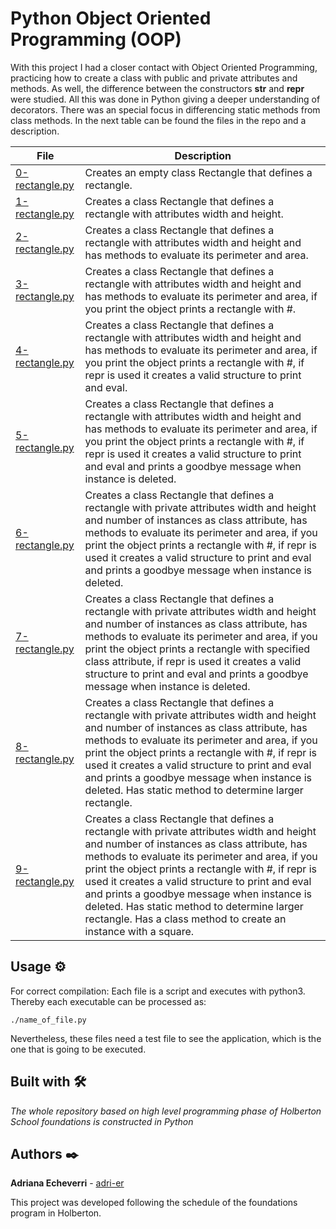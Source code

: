 # Python Object Oriented Programming (OOP)

With this project I had a closer contact with Object Oriented Programming, practicing how to create a class with public and private attributes and methods. As well, the difference between the constructors __str__ and __repr__ were studied. All this was done in Python giving a deeper understanding of decorators. There was an special focus in differencing static methods from class methods. In the next table can be found the files in the repo and a description. 

| File      | Description |
| ----------- | ----------- |
| [0-rectangle.py](https://github.com/adri-er/holbertonschool-higher_level_programming/blob/main/0x08-python-more_classes/0-rectangle.py) | Creates an empty class Rectangle that defines a rectangle. |
| [1-rectangle.py](https://github.com/adri-er/holbertonschool-higher_level_programming/blob/main/0x08-python-more_classes/1-rectangle.py) | Creates a class Rectangle that defines a rectangle with attributes width and height. |
| [2-rectangle.py](https://github.com/adri-er/holbertonschool-higher_level_programming/blob/main/0x08-python-more_classes/2-rectangle.py) | Creates a class Rectangle that defines a rectangle with attributes width and height and has methods to evaluate its perimeter and area. |
| [3-rectangle.py](https://github.com/adri-er/holbertonschool-higher_level_programming/blob/main/0x08-python-more_classes/3-rectangle.py) | Creates a class Rectangle that defines a rectangle with attributes width and height and has methods to evaluate its perimeter and area, if you print the object prints a rectangle with #. |
| [4-rectangle.py](https://github.com/adri-er/holbertonschool-higher_level_programming/blob/main/0x08-python-more_classes/4-rectangle.py) | Creates a class Rectangle that defines a rectangle with attributes width and height and has methods to evaluate its perimeter and area, if you print the object prints a rectangle with #, if repr is used it creates a valid structure to print and eval. |
| [5-rectangle.py](https://github.com/adri-er/holbertonschool-higher_level_programming/blob/main/0x08-python-more_classes/5-rectangle.py) | Creates a class Rectangle that defines a rectangle with attributes width and height and has methods to evaluate its perimeter and area, if you print the object prints a rectangle with #, if repr is used it creates a valid structure to print and eval and prints a goodbye message when instance is deleted. |
| [6-rectangle.py](https://github.com/adri-er/holbertonschool-higher_level_programming/blob/main/0x08-python-more_classes/6-rectangle.py) | Creates a class Rectangle that defines a rectangle with private attributes width and height and number of instances as class attribute, has methods to evaluate its perimeter and area, if you print the object prints a rectangle with #, if repr is used it creates a valid structure to print and eval and prints a goodbye message when instance is deleted. |
| [7-rectangle.py](https://github.com/adri-er/holbertonschool-higher_level_programming/blob/main/0x08-python-more_classes/7-rectangle.py) | Creates a class Rectangle that defines a rectangle with private attributes width and height and number of instances as class attribute, has methods to evaluate its perimeter and area, if you print the object prints a rectangle with specified class attribute, if repr is used it creates a valid structure to print and eval and prints a goodbye message when instance is deleted. |
| [8-rectangle.py](https://github.com/adri-er/holbertonschool-higher_level_programming/blob/main/0x08-python-more_classes/8-rectangle.py) | Creates a class Rectangle that defines a rectangle with private attributes width and height and number of instances as class attribute, has methods to evaluate its perimeter and area, if you print the object prints a rectangle with #, if repr is used it creates a valid structure to print and eval and prints a goodbye message when instance is deleted. Has static method to determine larger rectangle. |
| [9-rectangle.py](https://github.com/adri-er/holbertonschool-higher_level_programming/blob/main/0x08-python-more_classes/9-rectangle.py) | Creates a class Rectangle that defines a rectangle with private attributes width and height and number of instances as class attribute, has methods to evaluate its perimeter and area, if you print the object prints a rectangle with #, if repr is used it creates a valid structure to print and eval and prints a goodbye message when instance is deleted. Has static method to determine larger rectangle. Has a class method to create an instance with a square. |

## Usage ⚙️

For correct compilation:
Each file is a script and executes with python3. Thereby each executable can be processed as:

```
./name_of_file.py
```
Nevertheless, these files need a test file to see the application, which is the one that is going to be executed.


## Built with 🛠️

_The whole repository based on high level programming phase of Holberton School foundations is constructed in Python_

## Authors ✒️

**Adriana Echeverri** - [adri-er](https://github.com/adri-er)


This project was developed following the schedule of the foundations program in Holberton.
